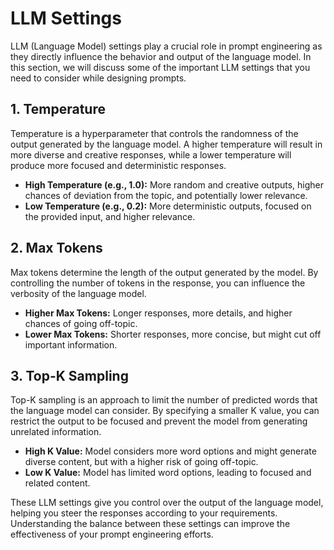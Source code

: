 # LLM Settings

LLM (Language Model) settings play a crucial role in prompt engineering as they directly influence the behavior and output of the language model. In this section, we will discuss some of the important LLM settings that you need to consider while designing prompts.

## 1. Temperature

Temperature is a hyperparameter that controls the randomness of the output generated by the language model. A higher temperature will result in more diverse and creative responses, while a lower temperature will produce more focused and deterministic responses.

- **High Temperature (e.g., 1.0):** More random and creative outputs, higher chances of deviation from the topic, and potentially lower relevance.
- **Low Temperature (e.g., 0.2):** More deterministic outputs, focused on the provided input, and higher relevance.

## 2. Max Tokens

Max tokens determine the length of the output generated by the model. By controlling the number of tokens in the response, you can influence the verbosity of the language model.

- **Higher Max Tokens:** Longer responses, more details, and higher chances of going off-topic.
- **Lower Max Tokens:** Shorter responses, more concise, but might cut off important information.

## 3. Top-K Sampling

Top-K sampling is an approach to limit the number of predicted words that the language model can consider. By specifying a smaller K value, you can restrict the output to be focused and prevent the model from generating unrelated information.

- **High K Value:** Model considers more word options and might generate diverse content, but with a higher risk of going off-topic.
- **Low K Value:** Model has limited word options, leading to focused and related content.

These LLM settings give you control over the output of the language model, helping you steer the responses according to your requirements. Understanding the balance between these settings can improve the effectiveness of your prompt engineering efforts.
